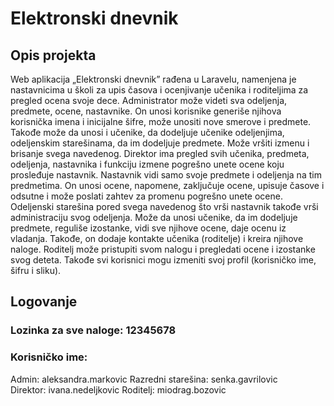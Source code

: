 # Elektronski dnevnik
## Opis projekta

Web aplikacija „Elektronski dnevnik” rađena u Laravelu, namenjena je nastavnicima u školi za upis časova i ocenjivanje učenika i roditeljima za pregled ocena svoje dece.
Administrator može videti sva odeljenja, predmete, ocene, nastavnike. On  unosi korisnike generiše njihova korisnička imena i inicijalne šifre, može unositi nove smerove i predmete. Takođe može da unosi i učenike, da dodeljuje učenike odeljenjima, odeljenskim starešinama, da im dodeljuje predmete. Može vršiti izmenu i brisanje svega navedenog.
Direktor ima pregled svih učenika, predmeta, odeljenja, nastavnika i funkciju izmene pogrešno unete ocene koju prosleđuje nastavnik.
Nastavnik vidi samo svoje predmete i odeljenja na tim predmetima. On unosi ocene, napomene, zaključuje ocene, upisuje časove i odsutne i može poslati zahtev za promenu pogrešno unete ocene.
Odeljenski starešina pored svega navedenog što vrši nastavnik takođe vrši administraciju svog odeljenja. Može da unosi učenike, da im dodeljuje predmete, reguliše izostanke, vidi sve njihove ocene, daje ocenu iz vladanja. Takođe, on dodaje kontakte učenika (roditelje) i kreira njihove naloge.
Roditelj može pristupiti svom nalogu i pregledati ocene i izostanke svog deteta.
Takođe svi korisnici mogu izmeniti svoj profil (korisničko ime, šifru i sliku).

## Logovanje

### Lozinka za sve naloge: 12345678
### Korisničko ime:
Admin: aleksandra.markovic
Razredni starešina: senka.gavrilovic    
Direktor: ivana.nedeljkovic
Roditelj: miodrag.bozovic
